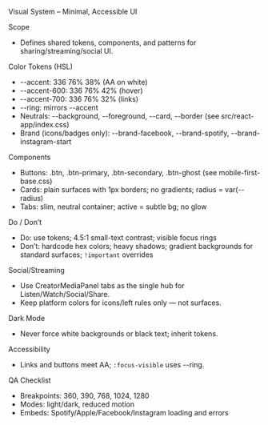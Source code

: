 Visual System – Minimal, Accessible UI

Scope
- Defines shared tokens, components, and patterns for sharing/streaming/social UI.

Color Tokens (HSL)
- --accent: 336 76% 38% (AA on white)
- --accent-600: 336 76% 42% (hover)
- --accent-700: 336 76% 32% (links)
- --ring: mirrors --accent
- Neutrals: --background, --foreground, --card, --border (see src/react-app/index.css)
- Brand (icons/badges only): --brand-facebook, --brand-spotify, --brand-instagram-start

Components
- Buttons: .btn, .btn-primary, .btn-secondary, .btn-ghost (see mobile-first-base.css)
- Cards: plain surfaces with 1px borders; no gradients; radius = var(--radius)
- Tabs: slim, neutral container; active = subtle bg; no glow

Do / Don’t
- Do: use tokens; 4.5:1 small-text contrast; visible focus rings
- Don’t: hardcode hex colors; heavy shadows; gradient backgrounds for standard surfaces; `!important` overrides

Social/Streaming
- Use CreatorMediaPanel tabs as the single hub for Listen/Watch/Social/Share.
- Keep platform colors for icons/left rules only — not surfaces.

Dark Mode
- Never force white backgrounds or black text; inherit tokens.

Accessibility
- Links and buttons meet AA; `:focus-visible` uses --ring.

QA Checklist
- Breakpoints: 360, 390, 768, 1024, 1280
- Modes: light/dark, reduced motion
- Embeds: Spotify/Apple/Facebook/Instagram loading and errors
